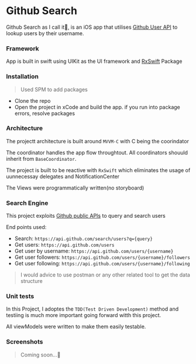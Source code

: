 # Github Search

Github Search as I call it🥳, is an iOS app that utilises [Github User API](https://docs.github.com/en/rest/users/users?apiVersion=2022-11-28) to lookup users by their username.

### Framework

App is built in swift using UIKit as the UI framework and [RxSwift](https://github.com/ReactiveX/RxSwift) Package

### Installation

> Used SPM to add packages

- Clone the repo
- Open the project in xCode and build the app. if you run into package errors, resolve packages

### Architecture

The projectt architecture is built around `MVVM-C` with C being the coorindator

The coordinator handles the app flow throughtout. All coordinators shouuld inherit from `BaseCoordinator`.

The project is built to be reactive with `RxSwift` which eliminates the usage of uunnecessay delegates and NotificationCenter

The Views were programmatically written(no storyboard)

### Search Engine

This project exploits [Github public APIs](https://api.github.com) to query and search users

End points used:

- Search: `https://api.github.com/search/users?q={query}`
- Get users: `https://api.github.com/users`
- Get user by username: `https://api.github.com/users/{username}`
- Get user followers: `https://api.github.com/users/{username}/followers`
- Get user following: `https://api.github.com/users/{username}/following`

> I would advice to use postman or any other related tool to get the data structure

### Unit tests

In this Project, I adoptes the `TDD(Test Driven Development)` method and testiing is much more important going forward witth this project.

All viewModels were written to make them easily testable.

### Screenshots

> Coming soon...🥳
